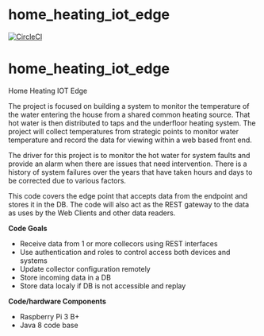# home_heating_iot_edge

[![CircleCI](https://circleci.com/gh/jamesseatter/home_heating_iot_edge.svg?style=svg)](https://circleci.com/gh/jamesseatter/home_heating_iot_edge)

# home_heating_iot_edge
Home Heating IOT Edge

The project is focused on building a system to monitor the temperature of the water entering the house from a shared common heating source. That hot water is then distributed to taps and the underfloor heating system. The project will collect temperatures from strategic points to monitor water temperature and record the data for viewing within a web based front end.

The driver for this project is to monitor the hot water for system faults and provide an alarm when there are issues that need intervention. There is a history of system failures over the years that have taken hours and days to be corrected due to various factors.


This code covers the edge point that accepts data from the endpoint and stores it in the DB.
The code will also act as the REST gateway to the data as uses by the Web Clients and other data readers.

**Code Goals**
   * Receive data from 1 or more collecors using REST interfaces
   * Use authentication and roles to control access both devices and systems
   * Update collector configuration remotely
   * Store incoming data in a DB
   * Store data localy if DB is not accessible and replay

**Code/hardware Components**
   * Raspberry Pi 3 B+
   * Java 8 code base
